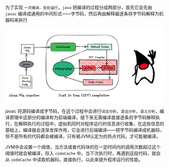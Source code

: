 
为了实现 `一次编译，处处运行`，`java` 把编译的过程分成两部分，首先它会先由 `javac` 编译成通用的中间形式——字节码，然后再由解释器逐条将字节码解释为机器码来执行

![](./img/jit.webp)

javac 将源码编译成字节码，在这个过程中会进行`词法分析`、`语法分析`、`语义分析`，编译原理中这部分的编译称为前端编译。接下来无需编译直接逐条将字节码解释执行，在解释执行的过程中，虚拟机同时对程序运行的信息进行收集，在这些信息的基础上，编译器会逐渐发挥作用，它会进行后端编译——把字节码编译成机器码，但不是所有的代码都会被编译，只有被JVM认定为的热点代码，才可能被编译。


JVM中会设置一个阈值，当方法或者代码块的在一定时间内的调用次数超过这个阈值时就会被编译，存入 `codeCache` 中。当下次执行时，再遇到这段代码，就会从 `codeCache` 中读取机器码，直接执行，以此来提升程序运行的性能。
